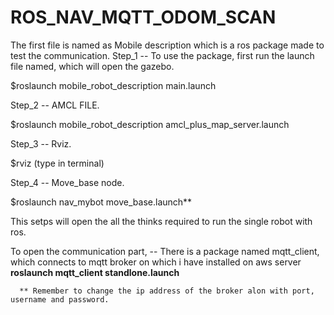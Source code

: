 # ROS_NAV_MQTT_ODOM_SCAN

The first file is named as Mobile description which is a ros package made to test the communication. 
  Step_1 -- To use the package, first run the launch file named, which will open the gazebo.
  
  $roslaunch mobile_robot_description main.launch 
              
  Step_2 --  AMCL FILE.
  
  $roslaunch mobile_robot_description amcl_plus_map_server.launch 
  
  Step_3 --  Rviz.
  
  $rviz  (type in terminal)
              
  Step_4 --  Move_base node.
  
  $roslaunch nav_mybot move_base.launch**
              
This setps will open the all the thinks required to run the single robot with ros. 


To open the communication part, 
  -- There is a package named mqtt_client, which connects to mqtt broker on which i have installed on aws server
   **roslaunch mqtt_client standlone.launch**
      
      ** Remember to change the ip address of the broker alon with port, username and password. 
  
  
